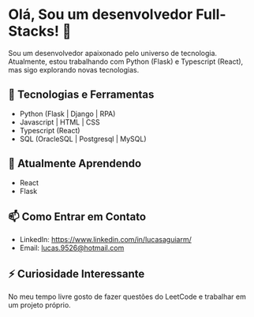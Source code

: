 # Olá, Sou um desenvolvedor Full-Stacks! 👋

Sou um desenvolvedor apaixonado pelo universo de tecnologia. Atualmente, estou trabalhando com Python (Flask) e Typescript (React), mas sigo explorando novas tecnologias.

## 🔧 Tecnologias e Ferramentas

- Python (Flask | Django | RPA)
- Javascript | HTML | CSS
- Typescript (React)
- SQL (OracleSQL | Postgresql | MySQL)

## 🌱 Atualmente Aprendendo

- React
- Flask
  
## 📫 Como Entrar em Contato

- LinkedIn: https://www.linkedin.com/in/lucasaguiarm/
- Email: lucas.9526@hotmail.com

## ⚡ Curiosidade Interessante

No meu tempo livre gosto de fazer questões do LeetCode e trabalhar em um projeto próprio.

